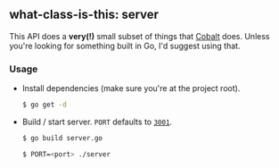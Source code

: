 ## what-class-is-this: server

This API does a __very(!)__ small subset of things that [Cobalt](https://github.com/cobalt-uoft) does. Unless you're looking for something built in Go, I'd suggest using that.

### Usage

- Install dependencies (make sure you're at the project root).

  ```sh
  $ go get -d
  ```

- Build / start server. `PORT` defaults to [`3001`](http://localhost:3001).

  ```sh
  $ go build server.go
  ```

  ```sh
  $ PORT=<port> ./server
  ```
